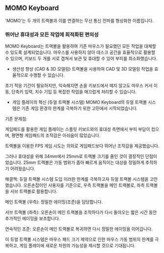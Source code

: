 ## MOMO Keyboard
'MOMO'는 두 개의 트랙볼과 이를 연결하는 무선 통신 전파를 형상화한 이름입니다.

### 뛰어난 휴대성과 모든 작업에 최적화된 편의성
MOMO Keyboard는 트랙볼을 활용하여 기존 마우스가 필요했던 모든 작업을 대체할 수 있도록 설계되었습니다. 마우스를 사용하지 않아 데스크 공간을 효율적으로 활용할 수 있으며, 키보드 두 개를 서로 겹쳐서 보관 및 휴대할 수 있어 부피를 최소화했습니다.

- 생산성 향상 (CAD & 3D 모델링)
트랙볼을 사용하여 CAD 및 3D 모델링 작업을 효율적으로 수행할 수 있습니다.

초기 적응 기간이 필요하지만, 익숙해지면 손을 키보드에서 떼지 않고도 마우스 커서 이동, 단축키 입력, 치수 기입 등 복잡한 작업을 매끄럽게 처리할 수 있습니다.

- 게임 플레이의 혁신 (듀얼 트랙볼 시스템)
MOMO Keyboard의 듀얼 트랙볼 시스템은 기존 게임 환경의 한계를 극복하기 위한 고민에서 시작되었습니다.

기존 문제점:

게임패드를 활용한 게임 플레이는 스플릿 키보드와의 휴대성 측면에서 부피 부담이 컸으며, 평면형 게임패드의 조작감은 아쉬움이 많았습니다.

트랙볼을 이용한 FPS 게임 시도는 의외로 게임패드보다 뛰어난 조작감을 제공했습니다.

그러나 휴대성을 위해 34mm에서 25mm로 트랙볼 크기를 줄인 것이 결정적인 단점이었습니다. 25mm 트랙볼은 가동 범위가 좁아 빠르게 움직이는 대상을 정밀하게 추적하기 어려웠습니다.

해결책: 듀얼 트랙볼 시스템 도입
이러한 한계를 극복하고자 듀얼 트랙볼 시스템을 고안했습니다. 오른손잡이인 사용자를 기준으로, 우측 트랙볼을 메인 트랙볼로, 좌측 트랙볼을 서브 트랙볼로 활용합니다.

메인 트랙볼 (우측): 정밀한 에이밍(조준)을 담당합니다.

서브 트랙볼 (좌측): 오른손이 메인 트랙볼을 조작하다가 다시 돌아오는 짧은 시간 동안 추가적인 에이밍을 보조합니다.

연속적인 조준: 오른손이 메인 트랙볼로 복귀하면 다시 정밀한 에이밍을 이어갑니다.

이 듀얼 트랙볼 시스템은 마우스 패드 크기 제약으로 인한 마우스 가동 범위의 한계를 극복하고, 게임 플레이에 새로운 차원의 가능성을 제시할 것으로 기대됩니다.
